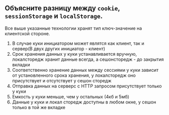## Объясните разницу между `cookie`, `sessionStorage` и `localStorage`.

Все выше указанные технологии хранят  тип ключ-значение на клиентской стороне.
1. В случае куки инициатором может являтся как клиент, так и сервер(В двух других инициатор - клиент)
2. Срок хранения данных у куки устанавливается вручную, локалсторедж хранит данные всегда, а сешонсторедж - до закрытия вкладки
3. Соответственно хранение данных между сессиями у куки зависит от установленного срока хранения, у локалсторедж оно присутствует и отсутствует у сешон сторедж
4. Отправка данных на серверс с HTTP запросом присутствует только у куки
5. Емкость у куки меньше, чем у остальных (4кб и 5мб)
6. Данные у куки и локал сторедж доступны в любом окне, у сешон только в той же вкладке